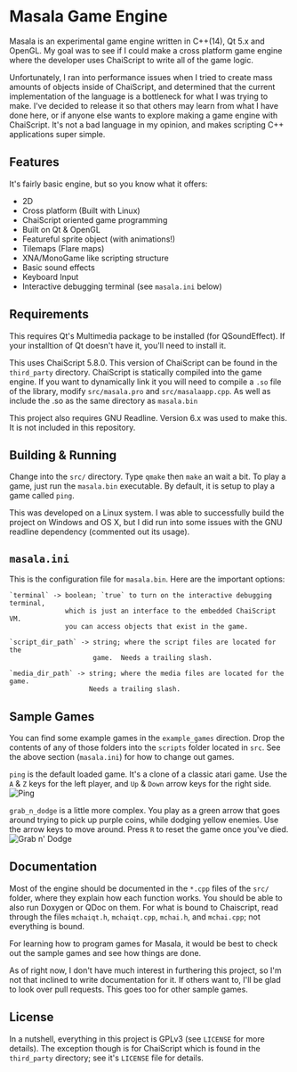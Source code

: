 Masala Game Engine
==================
Masala is an experimental game engine written in C++(14), Qt 5.x and OpenGL.  My
goal was to see if I could make a cross platform game engine where the developer
uses ChaiScript to write all of the game logic.

Unfortunately, I ran into performance issues when I tried to create mass amounts
of objects inside of ChaiScript, and determined that the current implementation
of the language is a bottleneck for what I was trying to make.  I've decided to
release it so that others may learn from what I have done here, or if anyone
else wants to explore making a game engine with ChaiScript.  It's not a bad
language in my opinion, and makes scripting C++ applications super simple.


Features
--------
It's fairly basic engine, but so you know what it offers:
 * 2D
 * Cross platform (Built with Linux)
 * ChaiScript oriented game programming
 * Built on Qt & OpenGL
 * Featureful sprite object (with animations!)
 * Tilemaps (Flare maps)
 * XNA/MonoGame like scripting structure
 * Basic sound effects
 * Keyboard Input
 * Interactive debugging terminal (see `masala.ini` below)


Requirements
------------
This requires Qt's Multimedia package to be installed (for QSoundEffect).  If
your installtion of Qt doesn't have it, you'll need to install it.

This uses ChaiScript 5.8.0.  This version of ChaiScript can be found in the
`third_party` directory.  ChaiScript is statically compiled into the game
engine.  If you want to dynamically link it you will need to compile a `.so`
file of the library, modify `src/masala.pro` and `src/masalaapp.cpp`.  As well
as include the .so as the same directory as `masala.bin`

This project also requires GNU Readline.  Version 6.x was used to make this.
It is not included in this repository.


Building & Running
------------------
Change into the `src/` directory.  Type `qmake` then `make` an wait a bit.  To
play a game, just run the `masala.bin` executable.   By default, it is setup to
play a game called `ping`.

This was developed on a Linux system.  I was able to successfully build the
project on Windows and OS X, but I did run into some issues with the GNU
readline dependency (commented out its usage).


`masala.ini`
------------
This is the configuration file for `masala.bin`.  Here are the important
options:

    `terminal` -> boolean; `true` to turn on the interactive debugging terminal,
                  which is just an interface to the embedded ChaiScript VM.
                  you can access objects that exist in the game.

    `script_dir_path` -> string; where the script files are located for the
                         game.  Needs a trailing slash.

    `media_dir_path` -> string; where the media files are located for the game.
                        Needs a trailing slash.


Sample Games
------------
You can find some example games in the `example_games` direction.  Drop the
contents of any of those folders into the `scripts` folder located in `src`.
See the above section (`masala.ini`) for how to change out games.

`ping` is the default loaded game.  It's a clone of a classic atari game.  Use
the `A` & `Z` keys for the left player, and `Up` & `Down` arrow keys for the
right side.
![Ping](https://gitlab.com/define-private-public/Masala/uploads/fc5e710bf9a587616160f8b94c55ff69/ping_screenshot.png)

`grab_n_dodge` is a little more complex.  You play as a green arrow that goes
around trying to pick up purple coins, while dodging yellow enemies.  Use the
arrow keys to move around.  Press `R` to reset the game once you've died.
![Grab n' Dodge](https://gitlab.com/define-private-public/Masala/uploads/9b9576dd38815356396ac4428dc1642a/grab_n_dodge_cut.gif)


Documentation
-------------
Most of the engine should be documented in the `*.cpp` files of the `src/`
folder, where they explain how each function works.  You should be able to also
run Doxygen or QDoc on them.  For what is bound to Chaiscript, read through the
files `mchaiqt.h`, `mchaiqt.cpp`, `mchai.h`, and `mchai.cpp`; not everything is
bound.

For learning how to program games for Masala, it would be best to check out the
sample games and see how things are done.

As of right now, I don't have much interest in furthering this project, so I'm
not that inclined to write documentation for it.  If others want to, I'll be
glad to look over pull requests.  This goes too for other sample games.


License
-------
In a nutshell, everything in this project is GPLv3 (see `LICENSE` for more
details).  The exception though is for ChaiScript which is found in the
`third_party` directory; see it's `LICENSE` file for details.

